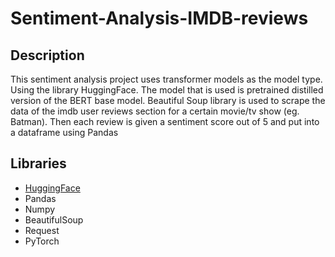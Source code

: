 # Sentiment-Analysis-IMDB-reviews

## Description
This sentiment analysis project uses transformer models as the model type. Using the library HuggingFace. The model that is used is pretrained distilled version of the BERT base model. Beautiful Soup library is used to scrape the data of the imdb user reviews section for a certain movie/tv show (eg. Batman). Then each review is given a sentiment score out of 5 and put into a dataframe using Pandas


## Libraries
* [HuggingFace](https://huggingface.co/)
* Pandas
* Numpy
* BeautifulSoup
* Request
* PyTorch
